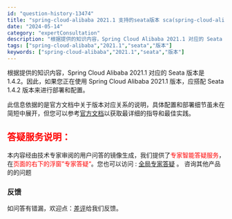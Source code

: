 ```yaml
---
id: "question-history-13474"
title: "spring-cloud-alibaba 2021.1 支持的seata版本 sca(spring-cloud-alibaba)"
date: "2024-05-14"
category: "expertConsultation"
description: "根据提供的知识内容，Spring Cloud Alibaba 2021.1 对应的 Seata 版本是 1.4.2。因此，如果您正在使用 Spring Cloud Alibaba 2021.1 版本，应搭配 Seata 1.4.2 版本来进行部署和配置。此信息依据的是官方文档中关于版本对应关系的说明"
tags: ["spring-cloud-alibaba","2021.1","seata","版本"]
keywords: ["spring-cloud-alibaba","2021.1","seata","版本"]
---
```


根据提供的知识内容，Spring Cloud Alibaba 2021.1 对应的 Seata 版本是 1.4.2。因此，如果您正在使用 Spring Cloud Alibaba 2021.1 版本，应搭配 Seata 1.4.2 版本来进行部署和配置。

此信息依据的是官方文档中关于版本对应关系的说明，具体配置和部署细节虽未在简短中展开，但您可以参考[官方文档](https://sca.aliyun.com/docs/2023/overview/version-explain/)以获取最详细的指导和最佳实践。
## <font color="#FF0000">答疑服务说明：</font> 

本内容经由技术专家审阅的用户问答的镜像生成，我们提供了<font color="#FF0000">专家智能答疑服务</font>，在<font color="#FF0000">页面的右下的浮窗”专家答疑“</font>。您也可以访问 : [全局专家答疑](https://opensource.alibaba.com/chatBot) 。 咨询其他产品的的问题

### 反馈
如问答有错漏，欢迎点：[差评](https://ai.nacos.io/user/feedbackByEnhancerGradePOJOID?enhancerGradePOJOId=13475)给我们反馈。
